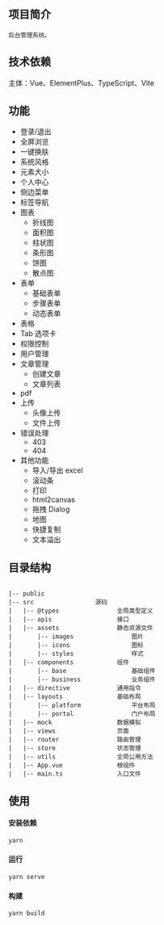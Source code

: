 ## 项目简介

    后台管理系统。

## 技术依赖

主体：Vue、ElementPlus、TypeScript、Vite

## 功能

- 登录/退出
- 全屏浏览
- 一键换肤
- 系统风格
- 元素大小
- 个人中心
- 侧边菜单
- 标签导航
- 图表
  - 折线图
  - 面积图
  - 柱状图
  - 条形图
  - 饼图
  - 散点图
- 表单
  - 基础表单
  - 步骤表单
  - 动态表单
- 表格
- Tab 选项卡
- 权限控制
- 用户管理
- 文章管理
  - 创建文章
  - 文章列表
- pdf
- 上传
  - 头像上传
  - 文件上传
- 错误处理
  - 403
  - 404
- 其他功能
  - 导入/导出 excel
  - 滚动条
  - 打印
  - html2canvas
  - 拖拽 Dialog
  - 地图
  - 快捷复制
  - 文本溢出

## 目录结构

```

|-- public             
|-- src                 源码
|	|-- @types                全局类型定义
|	|-- apis                  接口
|	|-- assets                静态资源文件
|		|-- images                图片
|		|-- icons                 图标
|		|-- styles                样式
|	|-- components            组件
|		|-- base                  基础组件
|		|-- business              业务组件
|	|-- directive             通用指令
|	|-- layouts               基础布局
|		|-- platform              平台布局
|		|-- portal                门户布局
|	|-- mock                  数据模拟
|	|-- views                 页面
|	|-- router                路由管理
|	|-- store                 状态管理
|	|-- utils                 全局公用方法
|	|-- App.vue               根组件
|	|-- main.ts               入口文件
```

## 使用

#### 安装依赖

```
yarn
```

#### 运行

```
yarn serve
```

#### 构建

```
yarn build
```
